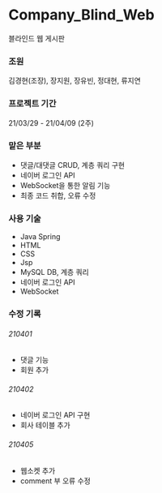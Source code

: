 # Company_Blind_Web

블라인드 웹 게시판

### 조원

김경현(조장), 장지원, 장유빈, 정대현, 류지연

### 프로젝트 기간

21/03/29 - 21/04/09 (2주)

### 맡은 부분

- 댓글/대댓글 CRUD, 계층 쿼리 구현
- 네이버 로그인 API
- WebSocket을 통한 알림 기능
- 최종 코드 취합, 오류 수정

### 사용 기술

- Java Spring
- HTML
- CSS
- Jsp
- MySQL DB, 계층 쿼리
- 네이버 로그인 API
- WebSocket








### 수정 기록
###### 210401
- 댓글 기능
- 회원 추가
###### 210402
- 네이버 로그인 API 구현
- 회사 테이블 추가 
###### 210405
- 웹소켓 추가
- comment 부 오류 수정
